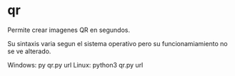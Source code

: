# qr

Permite crear imagenes QR en segundos.

Su sintaxis varia segun el sistema operativo pero su funcionamiamiento no se ve alterado.

Windows: py qr.py url
Linux: python3 qr.py url
